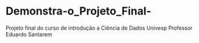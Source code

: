 # Demonstra-o_Projeto_Final-
Projeto final do curso de introdução a Ciência de Dados Univesp Professor Eduardo Santarem

